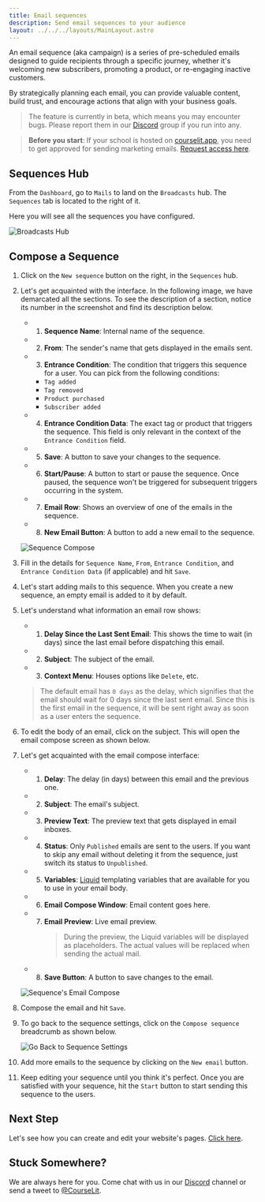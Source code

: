 ```yaml
---
title: Email sequences
description: Send email sequences to your audience
layout: ../../../layouts/MainLayout.astro
---
```


An email sequence (aka campaign) is a series of pre-scheduled emails designed to guide recipients through a specific journey, whether it's welcoming new subscribers, promoting a product, or re-engaging inactive customers.

By strategically planning each email, you can provide valuable content, build trust, and encourage actions that align with your business goals.

> The feature is currently in beta, which means you may encounter bugs. Please report them in our <a href="https://discord.com/invite/GR4bQsN" target="_blank">Discord</a> group if you run into any.

> **Before you start**: If your school is hosted on [courselit.app](https://courselit.app), you need to get approved for sending marketing emails. [Request access here](/en/email-marketing/mail-access-request).

## Sequences Hub

From the `Dashboard`, go to `Mails` to land on the `Broadcasts` hub. The `Sequences` tab is located to the right of it.

Here you will see all the sequences you have configured.

![Broadcasts Hub](/assets/emails/sequences-hub.png)

## Compose a Sequence

1. Click on the `New sequence` button on the right, in the `Sequences` hub.

2. Let's get acquainted with the interface. In the following image, we have demarcated all the sections. To see the description of a section, notice its number in the screenshot and find its description below.

    -   1. **Sequence Name**: Internal name of the sequence.
    -   2. **From**: The sender's name that gets displayed in the emails sent.
    -   3. **Entrance Condition**: The condition that triggers this sequence for a user. You can pick from the following conditions:
        - `Tag added`
        - `Tag removed`
        - `Product purchased`
        - `Subscriber added`
    -   4. **Entrance Condition Data**: The exact tag or product that triggers the sequence. This field is only relevant in the context of the `Entrance Condition` field.
    -   5. **Save**: A button to save your changes to the sequence.
    -   6. **Start/Pause**: A button to start or pause the sequence. Once paused, the sequence won't be triggered for subsequent triggers occurring in the system.
    -   7. **Email Row**: Shows an overview of one of the emails in the sequence.
    -   8. **New Email Button**: A button to add a new email to the sequence.

    ![Sequence Compose](/assets/emails/compose-sequence.png)

3. Fill in the details for `Sequence Name`, `From`, `Entrance Condition`, and `Entrance Condition Data` (if applicable) and hit `Save`.

4. Let's start adding mails to this sequence. When you create a new sequence, an empty email is added to it by default.

5. Let's understand what information an email row shows:

    -   1. **Delay Since the Last Sent Email**: This shows the time to wait (in days) since the last email before dispatching this email.
    -   2. **Subject**: The subject of the email.
    -   3. **Context Menu**: Houses options like `Delete`, etc.

    > The default email has `0 days` as the delay, which signifies that the email should wait for 0 days since the last sent email. Since this is the first email in the sequence, it will be sent right away as soon as a user enters the sequence.

6. To edit the body of an email, click on the subject. This will open the email compose screen as shown below.

7. Let's get acquainted with the email compose interface:

    -   1. **Delay**: The delay (in days) between this email and the previous one.
    -   2. **Subject**: The email's subject.
    -   3. **Preview Text**: The preview text that gets displayed in email inboxes.
    -   4. **Status**: Only `Published` emails are sent to the users. If you want to skip any email without deleting it from the sequence, just switch its status to `Unpublished`.
    -   5. **Variables**: [Liquid](https://liquidjs.com/) templating variables that are available for you to use in your email body.
    -   6. **Email Compose Window**: Email content goes here.
    -   7. **Email Preview**: Live email preview.
            > During the preview, the Liquid variables will be displayed as placeholders. The actual values will be replaced when sending the actual mail.
    -   8. **Save Button**: A button to save changes to the email.

    ![Sequence's Email Compose](/assets/emails/compose-sequence-email.png)

8. Compose the email and hit `Save`.
9. To go back to the sequence settings, click on the `Compose sequence` breadcrumb as shown below.

    ![Go Back to Sequence Settings](/assets/emails/back-to-sequence-breadcrumb.jpeg)

10. Add more emails to the sequence by clicking on the `New email` button.
11. Keep editing your sequence until you think it's perfect. Once you are satisfied with your sequence, hit the `Start` button to start sending this sequence to the users.

## Next Step

Let's see how you can create and edit your website's pages. [Click here](/en/pages/introduction).

## Stuck Somewhere?

We are always here for you. Come chat with us in our <a href="https://discord.com/invite/GR4bQsN" target="_blank">Discord</a> channel or send a tweet to <a href="https://twitter.com/courselit" target="_blank">@CourseLit</a>.
